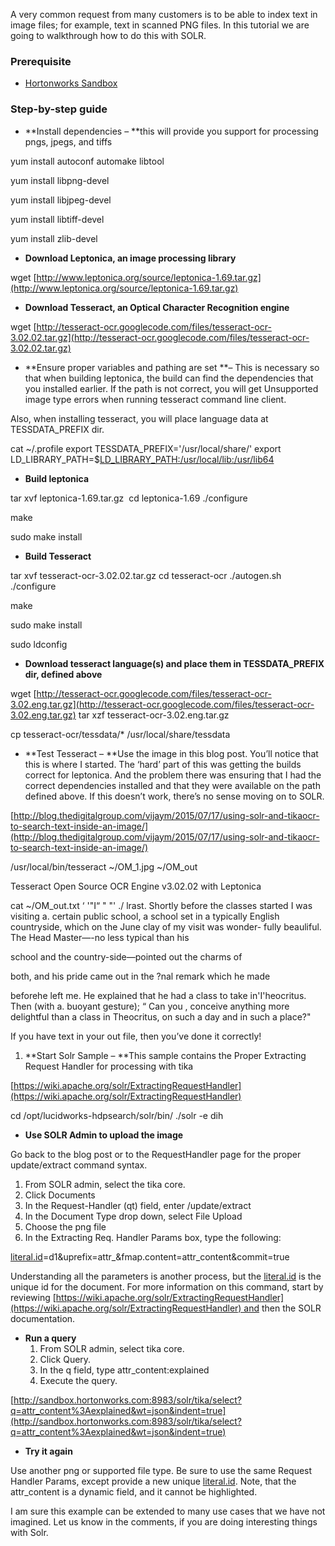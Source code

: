 A very common request from many customers is to be able to index text in image files; for example, text in scanned PNG files. In this tutorial we are going to walkthrough how to do this with SOLR.

### [](#prerequisite)Prerequisite

*   [Hortonworks Sandbox](http://hortonworks.com/sandbox)

### [](#step-by-step-guide)Step-by-step guide

*   **Install dependencies – **this will provide you support for processing pngs, jpegs, and tiffs



yum install autoconf automake libtool

yum install libpng-devel

yum install libjpeg-devel

yum install libtiff-devel

yum install zlib-devel



*   **Download Leptonica, an image processing library**



wget [http://www.leptonica.org/source/leptonica-1.69.tar.gz](http://www.leptonica.org/source/leptonica-1.69.tar.gz)



*   **Download Tesseract, an Optical Character Recognition engine**



wget [http://tesseract-ocr.googlecode.com/files/tesseract-ocr-3.02.02.tar.gz](http://tesseract-ocr.googlecode.com/files/tesseract-ocr-3.02.02.tar.gz)



*   **Ensure proper variables and pathing are set **– This is necessary so that when building leptonica, the build can find the dependencies that you installed earlier. If the path is not correct, you will get Unsupported image type errors when running tesseract command line client.

Also, when installing tesseract, you will place language data at TESSDATA_PREFIX dir.



cat ~/.profile export TESSDATA_PREFIX='/usr/local/share/'  export LD_LIBRARY_PATH=$[LD_LIBRARY_PATH:/usr/local/lib:/usr/lib64](http://ld_library_path/usr/local/lib:/usr/lib64)



*   **Build leptonica**



tar xvf leptonica-1.69.tar.gz  cd leptonica-1.69  ./configure

make

sudo make install



*   **Build Tesseract**



tar xvf tesseract-ocr-3.02.02.tar.gz cd tesseract-ocr ./autogen.sh ./configure

make

sudo make install

sudo ldconfig



*   **Download tesseract language(s) and place them in TESSDATA_PREFIX dir, defined above**



wget [http://tesseract-ocr.googlecode.com/files/tesseract-ocr-3.02.eng.tar.gz](http://tesseract-ocr.googlecode.com/files/tesseract-ocr-3.02.eng.tar.gz) tar xzf tesseract-ocr-3.02.eng.tar.gz

cp tesseract-ocr/tessdata/* /usr/local/share/tessdata



*   **Test Tesseract – **Use the image in this blog post. You’ll notice that this is where I started. The ‘hard’ part of this was getting the builds correct for leptonica. And the problem there was ensuring that I had the correct dependencies installed and that they were available on the path defined above. If this doesn’t work, there’s no sense moving on to SOLR.

[http://blog.thedigitalgroup.com/vijaym/2015/07/17/using-solr-and-tikaocr-to-search-text-inside-an-image/](http://blog.thedigitalgroup.com/vijaym/2015/07/17/using-solr-and-tikaocr-to-search-text-inside-an-image/)



/usr/local/bin/tesseract ~/OM_1.jpg ~/OM_out



Tesseract Open Source OCR Engine v3.02.02 with Leptonica



cat ~/OM_out.txt ‘  '"I“ " "'  ./ lrast.  Shortly before the classes started I was visiting a. certain public school, a school set  in a typically English countryside, which on the June clay of my visit was wonder- fully beauliful.  The  Head  Master—-no less typical than his

school and the country-side—pointed out the charms of

both,  and his pride came out  in the ?nal remark which he made

beforehe left me.  He explained that he had a class to take in'I'heocritus.  Then  (with a. buoyant gesture);  “  Can you , conceive anything more delightful than a class  in  Theocritus, on such a day and  in such a place?"



If you have text in your out file, then you’ve done it correctly!

1.  **Start Solr Sample – **This sample contains the Proper Extracting Request Handler for processing with tika

[https://wiki.apache.org/solr/ExtractingRequestHandler](https://wiki.apache.org/solr/ExtractingRequestHandler)



cd  /opt/lucidworks-hdpsearch/solr/bin/  ./solr -e dih



*   **Use SOLR Admin to upload the image**

Go back to the blog post or to the RequestHandler page for the proper update/extract command syntax.

1. From SOLR admin, select the tika core.
2. Click Documents
3. In the Request-Handler (qt) field, enter /update/extract
4. In the Document Type drop down, select File Upload
5. Choose the png file
6. In the Extracting Req. Handler Params box, type the following:

[literal.id](http://literal.id/)=d1&uprefix=attr_&fmap.content=attr_content&commit=true

Understanding all the parameters is another process, but the [literal.id](http://literal.id/) is the unique id for the document. For more information on this command, start by reviewing [https://wiki.apache.org/solr/ExtractingRequestHandler](https://wiki.apache.org/solr/ExtractingRequestHandler) and then the SOLR documentation.

*   **Run a query**
    1.  From SOLR admin, select tika core.
    2.  Click Query.
    3.  In the q field, type attr_content:explained
    4.  Execute the query.

[http://sandbox.hortonworks.com:8983/solr/tika/select?q=attr_content%3Aexplained&wt=json&indent=true](http://sandbox.hortonworks.com:8983/solr/tika/select?q=attr_content%3Aexplained&wt=json&indent=true)

*   **Try it again**

Use another png or supported file type. Be sure to use the same Request Handler Params, except provide a new unique [literal.id](http://literal.id/). Note, that the attr_content is a dynamic field, and it cannot be highlighted.

I am sure this example can be extended to many use cases that we have not imagined. Let us know in the comments, if you are doing interesting things with Solr.  